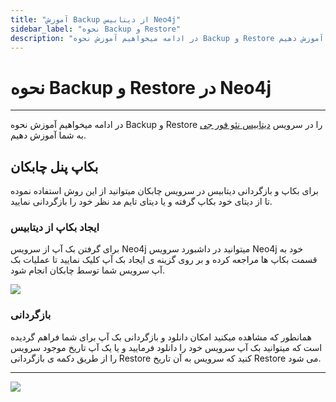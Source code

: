 ```yaml
---
title: "آموزش Backup از دیتابیس Neo4j"
sidebar_label: "نحوه ‌Backup و Restore"
description: "در ادامه میخواهیم آموزش نحوه ‌Backup و Restore در سرویس ابری نئو فور جی را به شما آموزش دهیم."
---
```


# نحوه ‌Backup و Restore در Neo4j
---

در ادامه میخواهیم آموزش نحوه ‌Backup و Restore را در سرویس [دیتابیس نئو فور جی](https://chabokan.net/services/neo4j/) به شما آموزش دهیم.

## بکاپ پنل چابکان
برای بکاپ و بازگردانی دیتابیس در سرویس چابکان میتوانید از این روش استفاده نموده تا از دیتای خود بکاپ گرفته و یا دیتای تایم مد نظر خود را بازگردانی نمایید.

### ایجاد بکاپ از دیتابیس
برای گرفتن بک آپ از سرویس Neo4j میتوانید در داشبورد سرویس Neo4j خود به قسمت بکاپ ها مراجعه کرده و بر روی گزینه ی ایجاد بک آپ کلیک نمایید تا عملیات بک آپ سرویس شما توسط چابکان انجام شود.

![](https://s1.chabokan.net/docs/images/database_backup_2.jpg)

### بازگردانی
همانطور که مشاهده میکنید امکان دانلود و بازگردانی بک آپ برای شما فراهم گردیده است که میتوانید بک آپ سرویس خود را دانلود فرمایید و یا یک آپ تاریخ موجود سرویس را از طریق دکمه ی بازگردانی Restore کنید که سرویس به آن تاریخ Restore می شود.

---
<a href="https://hub.chabokan.net/fa/services/create/neo4j" ><img src="https://s1.chabokan.net/docs/images/neo4j-banner.png" /></a>